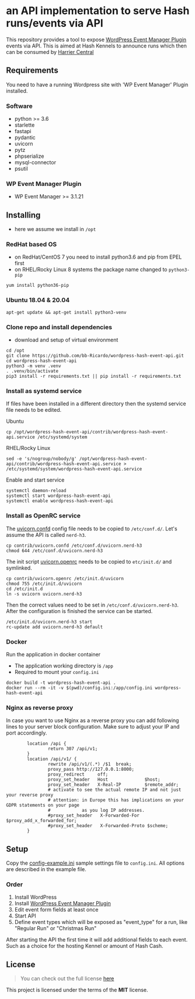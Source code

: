 # an API implementation to serve Hash runs/events via API

This repository provides a tool to expose
[WordPress Event Manager Plugin](https://wordpress.org/plugins/wp-event-manager/) events via API.
This is aimed at Hash Kennels to announce runs which then can be consumed
by [Harrier Central](https://www.harriercentral.com)

## Requirements
You need to have a running Wordpress site with 'WP Event Manager' Plugin installed.

### Software
* python >= 3.6
* starlette
* fastapi
* pydantic
* uvicorn
* pytz
* phpserialize
* mysql-connector
* psutil

### WP Event Manager Plugin
* WP Event Manager >= 3.1.21

## Installing
* here we assume we install in ```/opt```

### RedHat based OS
* on RedHat/CentOS 7 you need to install python3.6 and pip from EPEL first
* on RHEL/Rocky Linux 8 systems the package name changed to `python3-pip`
```shell
yum install python36-pip
```

### Ubuntu 18.04 & 20.04
```shell
apt-get update && apt-get install python3-venv
```

### Clone repo and install dependencies
* download and setup of virtual environment
```shell
cd /opt
git clone https://github.com/bb-Ricardo/wordpress-hash-event-api.git
cd wordpress-hash-event-api
python3 -m venv .venv
. .venv/bin/activate
pip3 install -r requirements.txt || pip install -r requirements.txt
```

### Install as systemd service
If files have been installed in a different directory then the systemd service file
needs to be edited.

Ubuntu
```shell
cp /opt/wordpress-hash-event-api/contrib/wordpress-hash-event-api.service /etc/systemd/system
```
RHEL/Rocky Linux
```shell
sed -e 's/nogroup/nobody/g' /opt/wordpress-hash-event-api/contrib/wordpress-hash-event-api.service > /etc/systemd/system/wordpress-hash-event-api.service
```

Enable and start service
```shell
systemctl daemon-reload
systemctl start wordpress-hash-event-api
systemctl enable wordpress-hash-event-api
```

### Install as OpenRC service
The [uvicorn.confd](contrib/uvicorn.confd) config file needs to be copied to `/etc/conf.d/`.
Let's assume the API is called `nerd-h3`.
```shell
cp contrib/uvicorn.confd /etc/conf.d/uvicorn.nerd-h3
chmod 644 /etc/conf.d/uvicorn.nerd-h3
```

The init script [uvicorn.openrc](contrib/uvicorn.openrc) needs to be copied to `etc/init.d/`
and symlinked.
```shell
cp contrib/uvicorn.openrc /etc/init.d/uvicorn
chmod 755 /etc/init.d/uvicorn
cd /etc/init.d
ln -s uvicorn uvicorn.nerd-h3
```

Then the correct values need to be set in `/etc/conf.d/uvicorn.nerd-h3`. After the configuration
is finished the service can be started.
```shell
/etc/init.d/uvicorn.nerd-h3 start
rc-update add uvicorn.nerd-h3 default
```

### Docker

Run the application in docker container

* The application working directory is ```/app```
* Required to mount your ```config.ini```

```
docker build -t wordpress-hash-event-api .
docker run --rm -it -v $(pwd)/config.ini:/app/config.ini wordpress-hash-event-api
```

### Nginx as reverse proxy
In case you want to use Nginx as a reverse proxy you can add following lines
to your server block configuration. Make sure to adjust your IP and port accordingly.
```nginx
        location /api {
                return 307 /api/v1;
        }
        location /api/v1/ {
                rewrite /api/v1/(.*) /$1  break;
                proxy_pass http://127.0.0.1:8000;
                proxy_redirect     off;
                proxy_set_header   Host              $host;
                proxy_set_header   X-Real-IP         $remote_addr;
                # activate to see the actual remote IP and not just your reverse proxy
                # attention: in Europe this has implications on your GDPR statements on your page
                #            as you log IP addresses.
                #proxy_set_header   X-Forwarded-For   $proxy_add_x_forwarded_for;
                #proxy_set_header   X-Forwarded-Proto $scheme;
        }
```

## Setup
Copy the [config-example.ini](config-example.ini) sample settings file to `config.ini`.
All options are described in the example file.

### Order
1. Install WordPress
2. Install [WordPress Event Manager Plugin](https://wordpress.org/plugins/wp-event-manager/)
3. Edit event form fields at least once
4. Start API
5. Define event types which will be exposed as "event_type" for a run, like "Regular Run" or "Christmas Run"

After starting the API the first time it will add additional fields to each event.
Such as a choice for the hosting Kennel or amount of Hash Cash.


## License
>You can check out the full license [here](LICENSE.txt)

This project is licensed under the terms of the **MIT** license.
